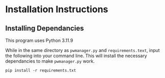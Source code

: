 # Installation Instructions

## Installing Dependancies

This program uses Python 3.11.9

While in the same directory as ```pwmanager.py``` and ```requirements.text```, input the following into your command line. This will install the necessary dependancies to make ```pwmanager.py``` work.

```
pip install -r requirements.txt
```
